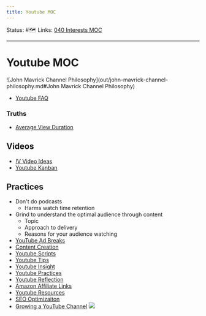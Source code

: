 ```yaml
---
title: Youtube MOC
---
```

Status: #🗺️ 
Links: [040 Interests MOC](out/040-interests-moc.md)

___
# Youtube MOC
![John Mavrick Channel Philosophy](out/john-mavrick-channel-philosophy.md#John Mavrick Channel Philosophy)
- [Youtube FAQ](out/youtube-faq.md)
### Truths
- [Average View Duration](out/average-view-duration.md)
## Videos
- [!V Video Ideas](out/v-video-ideas.md)
- [Youtube Kanban](out/youtube-kanban.md)
## Practices
- Don't do podcasts
	- Harms watch time retention
- Grind to understand the optimal audience through content
	- Topic
	- Approach to delivery
	- Reasons for your audience watching
- [YouTube Ad Breaks](out/youtube-ad-breaks.md)
- [Content Creation](out/content-creation.md)
- [Youtube Scripts](out/youtube-scripts.md)
- [Youtube Tips](out/youtube-tips.md)
- [Youtube Insight](out/youtube-insight.md)
- [Youtube Practices](out/youtube-practices.md)
- [Youtube Reflection](out/youtube-reflection.md)
- [Amazon Affiliate Links](out/amazon-affiliate-links.md)
- [Youtube Resources](out/youtube-resources.md)
- [SEO Optimizaiton](out/seo-optimizaiton.md)
- [Growing a YouTube Channel](out/growing-a-youtube-channel.md)
![](https://coachtestprep.s3.amazonaws.com/direct-uploads/user-83667/14a1c03c-73d4-4c45-98c7-e9e7d8345bfc/Screenshot_2021-01-08_at_14.43.38.png)


